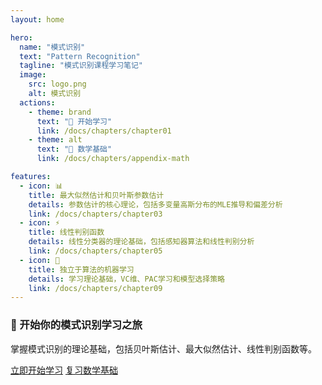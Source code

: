 ```yaml
---
layout: home

hero:
  name: "模式识别"
  text: "Pattern Recognition"
  tagline: "模式识别课程学习笔记"
  image:
    src: logo.png
    alt: 模式识别
  actions:
    - theme: brand
      text: "🚀 开始学习"
      link: /docs/chapters/chapter01
    - theme: alt
      text: "🧮 数学基础"
      link: /docs/chapters/appendix-math

features:
  - icon: 📊
    title: 最大似然估计和贝叶斯参数估计
    details: 参数估计的核心理论，包括多变量高斯分布的MLE推导和偏差分析
    link: /docs/chapters/chapter03
  - icon: ⚡
    title: 线性判别函数
    details: 线性分类器的理论基础，包括感知器算法和线性判别分析
    link: /docs/chapters/chapter05
  - icon: 🤖
    title: 独立于算法的机器学习
    details: 学习理论基础，VC维、PAC学习和模型选择策略
    link: /docs/chapters/chapter09
---
```


<div class="home-content">

<div class="cta-section">
  <h3>🚀 开始你的模式识别学习之旅</h3>
  <p>掌握模式识别的理论基础，包括贝叶斯估计、最大似然估计、线性判别函数等。</p>
  <div class="cta-buttons">
    <a href="/docs/chapters/chapter01" class="cta-button primary">立即开始学习</a>
    <a href="/docs/chapters/appendix-math" class="cta-button secondary">复习数学基础</a>
  </div>
</div>

</div>

